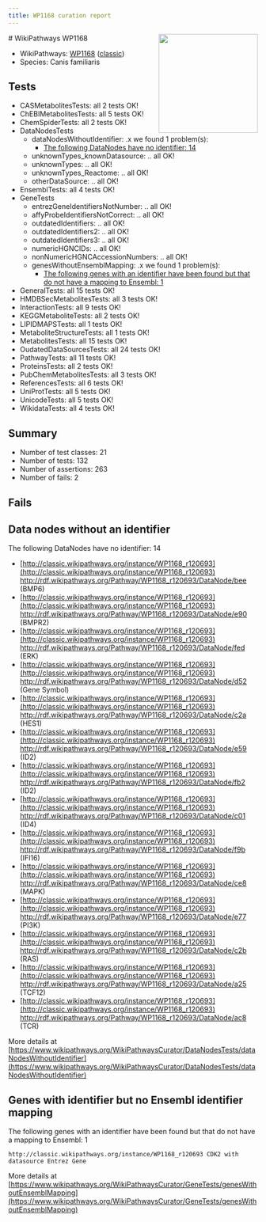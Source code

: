 ```yaml
---
title: WP1168 curation report
---
```


<img style="float: right; width: 200px" src="https://upload.wikimedia.org/wikipedia/commons/thumb/8/83/Wplogo_with_text_500.png/640px-Wplogo_with_text_500.png" />
# WikiPathways WP1168

* WikiPathways: [WP1168](https://wikipathways.org/pathways/WP1168) ([classic](https://classic.wikipathways.org/instance/WP1168))
* Species: Canis familiaris
## Tests
* CASMetabolitesTests: all 2 tests OK!
* ChEBIMetabolitesTests: all 5 tests OK!
* ChemSpiderTests: all 2 tests OK!
* DataNodesTests
    * dataNodesWithoutIdentifier: .x we found 1 problem(s):
        * [The following DataNodes have no identifier: 14](#8792c494)
    * unknownTypes_knownDatasource: .. all OK!
    * unknownTypes: .. all OK!
    * unknownTypes_Reactome: .. all OK!
    * otherDataSource: .. all OK!
* EnsemblTests: all 4 tests OK!
* GeneTests
    * entrezGeneIdentifiersNotNumber: .. all OK!
    * affyProbeIdentifiersNotCorrect: .. all OK!
    * outdatedIdentifiers: .. all OK!
    * outdatedIdentifiers2: .. all OK!
    * outdatedIdentifiers3: .. all OK!
    * numericHGNCIDs: .. all OK!
    * nonNumericHGNCAccessionNumbers: .. all OK!
    * genesWithoutEnsemblMapping: .x we found 1 problem(s):
        * [The following genes with an identifier have been found but that do not have a mapping to Ensembl: 1](#40286d83)
* GeneralTests: all 15 tests OK!
* HMDBSecMetabolitesTests: all 3 tests OK!
* InteractionTests: all 9 tests OK!
* KEGGMetaboliteTests: all 2 tests OK!
* LIPIDMAPSTests: all 1 tests OK!
* MetaboliteStructureTests: all 1 tests OK!
* MetabolitesTests: all 15 tests OK!
* OudatedDataSourcesTests: all 24 tests OK!
* PathwayTests: all 11 tests OK!
* ProteinsTests: all 2 tests OK!
* PubChemMetabolitesTests: all 3 tests OK!
* ReferencesTests: all 6 tests OK!
* UniProtTests: all 5 tests OK!
* UnicodeTests: all 5 tests OK!
* WikidataTests: all 4 tests OK!


## Summary

* Number of test classes: 21
* Number of tests: 132
* Number of assertions: 263
* Number of fails: 2

## Fails

<a name="8792c494" />

## Data nodes without an identifier

The following DataNodes have no identifier: 14

* [http://classic.wikipathways.org/instance/WP1168_r120693](http://classic.wikipathways.org/instance/WP1168_r120693) http://rdf.wikipathways.org/Pathway/WP1168_r120693/DataNode/bee (BMP6)
* [http://classic.wikipathways.org/instance/WP1168_r120693](http://classic.wikipathways.org/instance/WP1168_r120693) http://rdf.wikipathways.org/Pathway/WP1168_r120693/DataNode/e90 (BMPR2)
* [http://classic.wikipathways.org/instance/WP1168_r120693](http://classic.wikipathways.org/instance/WP1168_r120693) http://rdf.wikipathways.org/Pathway/WP1168_r120693/DataNode/fed (ERK)
* [http://classic.wikipathways.org/instance/WP1168_r120693](http://classic.wikipathways.org/instance/WP1168_r120693) http://rdf.wikipathways.org/Pathway/WP1168_r120693/DataNode/d52 (Gene Symbol)
* [http://classic.wikipathways.org/instance/WP1168_r120693](http://classic.wikipathways.org/instance/WP1168_r120693) http://rdf.wikipathways.org/Pathway/WP1168_r120693/DataNode/c2a (HES1)
* [http://classic.wikipathways.org/instance/WP1168_r120693](http://classic.wikipathways.org/instance/WP1168_r120693) http://rdf.wikipathways.org/Pathway/WP1168_r120693/DataNode/e59 (ID2)
* [http://classic.wikipathways.org/instance/WP1168_r120693](http://classic.wikipathways.org/instance/WP1168_r120693) http://rdf.wikipathways.org/Pathway/WP1168_r120693/DataNode/fb2 (ID2)
* [http://classic.wikipathways.org/instance/WP1168_r120693](http://classic.wikipathways.org/instance/WP1168_r120693) http://rdf.wikipathways.org/Pathway/WP1168_r120693/DataNode/c01 (ID4)
* [http://classic.wikipathways.org/instance/WP1168_r120693](http://classic.wikipathways.org/instance/WP1168_r120693) http://rdf.wikipathways.org/Pathway/WP1168_r120693/DataNode/f9b (IFI16)
* [http://classic.wikipathways.org/instance/WP1168_r120693](http://classic.wikipathways.org/instance/WP1168_r120693) http://rdf.wikipathways.org/Pathway/WP1168_r120693/DataNode/ce8 (MAPK)
* [http://classic.wikipathways.org/instance/WP1168_r120693](http://classic.wikipathways.org/instance/WP1168_r120693) http://rdf.wikipathways.org/Pathway/WP1168_r120693/DataNode/e77 (PI3K)
* [http://classic.wikipathways.org/instance/WP1168_r120693](http://classic.wikipathways.org/instance/WP1168_r120693) http://rdf.wikipathways.org/Pathway/WP1168_r120693/DataNode/c2b (RAS)
* [http://classic.wikipathways.org/instance/WP1168_r120693](http://classic.wikipathways.org/instance/WP1168_r120693) http://rdf.wikipathways.org/Pathway/WP1168_r120693/DataNode/a25 (TCF12)
* [http://classic.wikipathways.org/instance/WP1168_r120693](http://classic.wikipathways.org/instance/WP1168_r120693) http://rdf.wikipathways.org/Pathway/WP1168_r120693/DataNode/ac8 (TCR)


More details at [https://www.wikipathways.org/WikiPathwaysCurator/DataNodesTests/dataNodesWithoutIdentifier](https://www.wikipathways.org/WikiPathwaysCurator/DataNodesTests/dataNodesWithoutIdentifier)

<a name="40286d83" />

## Genes with identifier but no Ensembl identifier mapping

The following genes with an identifier have been found but that do not have a mapping to Ensembl: 1
```
http://classic.wikipathways.org/instance/WP1168_r120693 CDK2 with datasource Entrez Gene
```

More details at [https://www.wikipathways.org/WikiPathwaysCurator/GeneTests/genesWithoutEnsemblMapping](https://www.wikipathways.org/WikiPathwaysCurator/GeneTests/genesWithoutEnsemblMapping)

